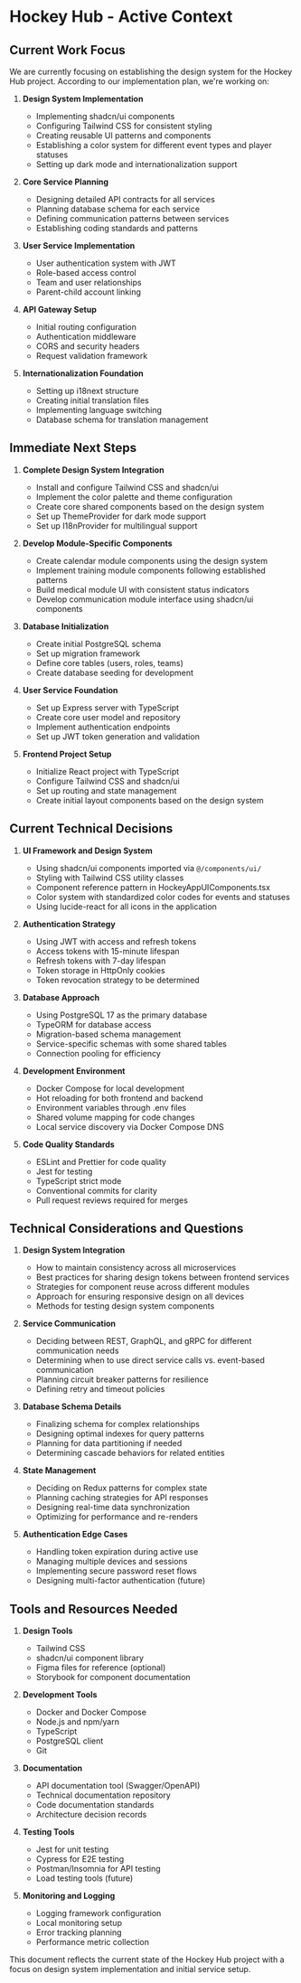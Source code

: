 # Hockey Hub - Active Context

## Current Work Focus

We are currently focusing on establishing the design system for the Hockey Hub project. According to our implementation plan, we're working on:

1. **Design System Implementation**
   - Implementing shadcn/ui components
   - Configuring Tailwind CSS for consistent styling
   - Creating reusable UI patterns and components
   - Establishing a color system for different event types and player statuses
   - Setting up dark mode and internationalization support

2. **Core Service Planning**
   - Designing detailed API contracts for all services
   - Planning database schema for each service
   - Defining communication patterns between services
   - Establishing coding standards and patterns

3. **User Service Implementation**
   - User authentication system with JWT
   - Role-based access control
   - Team and user relationships
   - Parent-child account linking

4. **API Gateway Setup**
   - Initial routing configuration
   - Authentication middleware
   - CORS and security headers
   - Request validation framework

5. **Internationalization Foundation**
   - Setting up i18next structure
   - Creating initial translation files
   - Implementing language switching
   - Database schema for translation management

## Immediate Next Steps

1. **Complete Design System Integration**
   - Install and configure Tailwind CSS and shadcn/ui
   - Implement the color palette and theme configuration
   - Create core shared components based on the design system
   - Set up ThemeProvider for dark mode support
   - Set up I18nProvider for multilingual support

2. **Develop Module-Specific Components**
   - Create calendar module components using the design system
   - Implement training module components following established patterns
   - Build medical module UI with consistent status indicators
   - Develop communication module interface using shadcn/ui components

3. **Database Initialization**
   - Create initial PostgreSQL schema
   - Set up migration framework
   - Define core tables (users, roles, teams)
   - Create database seeding for development

4. **User Service Foundation**
   - Set up Express server with TypeScript
   - Create core user model and repository
   - Implement authentication endpoints
   - Set up JWT token generation and validation

5. **Frontend Project Setup**
   - Initialize React project with TypeScript
   - Configure Tailwind CSS and shadcn/ui
   - Set up routing and state management
   - Create initial layout components based on the design system

## Current Technical Decisions

1. **UI Framework and Design System**
   - Using shadcn/ui components imported via `@/components/ui/`
   - Styling with Tailwind CSS utility classes
   - Component reference pattern in HockeyAppUIComponents.tsx
   - Color system with standardized color codes for events and statuses
   - Using lucide-react for all icons in the application

2. **Authentication Strategy**
   - Using JWT with access and refresh tokens
   - Access tokens with 15-minute lifespan
   - Refresh tokens with 7-day lifespan
   - Token storage in HttpOnly cookies
   - Token revocation strategy to be determined

3. **Database Approach**
   - Using PostgreSQL 17 as the primary database
   - TypeORM for database access
   - Migration-based schema management
   - Service-specific schemas with some shared tables
   - Connection pooling for efficiency

4. **Development Environment**
   - Docker Compose for local development
   - Hot reloading for both frontend and backend
   - Environment variables through .env files
   - Shared volume mapping for code changes
   - Local service discovery via Docker Compose DNS

5. **Code Quality Standards**
   - ESLint and Prettier for code quality
   - Jest for testing
   - TypeScript strict mode
   - Conventional commits for clarity
   - Pull request reviews required for merges

## Technical Considerations and Questions

1. **Design System Integration**
   - How to maintain consistency across all microservices
   - Best practices for sharing design tokens between frontend services
   - Strategies for component reuse across different modules
   - Approach for ensuring responsive design on all devices
   - Methods for testing design system components

2. **Service Communication**
   - Deciding between REST, GraphQL, and gRPC for different communication needs
   - Determining when to use direct service calls vs. event-based communication
   - Planning circuit breaker patterns for resilience
   - Defining retry and timeout policies

3. **Database Schema Details**
   - Finalizing schema for complex relationships
   - Designing optimal indexes for query patterns
   - Planning for data partitioning if needed
   - Determining cascade behaviors for related entities

4. **State Management**
   - Deciding on Redux patterns for complex state
   - Planning caching strategies for API responses
   - Designing real-time data synchronization
   - Optimizing for performance and re-renders

5. **Authentication Edge Cases**
   - Handling token expiration during active use
   - Managing multiple devices and sessions
   - Implementing secure password reset flows
   - Designing multi-factor authentication (future)

## Tools and Resources Needed

1. **Design Tools**
   - Tailwind CSS
   - shadcn/ui component library
   - Figma files for reference (optional)
   - Storybook for component documentation

2. **Development Tools**
   - Docker and Docker Compose
   - Node.js and npm/yarn
   - TypeScript
   - PostgreSQL client
   - Git

3. **Documentation**
   - API documentation tool (Swagger/OpenAPI)
   - Technical documentation repository
   - Code documentation standards
   - Architecture decision records

4. **Testing Tools**
   - Jest for unit testing
   - Cypress for E2E testing
   - Postman/Insomnia for API testing
   - Load testing tools (future)

5. **Monitoring and Logging**
   - Logging framework configuration
   - Local monitoring setup
   - Error tracking planning
   - Performance metric collection

This document reflects the current state of the Hockey Hub project with a focus on design system implementation and initial service setup.
